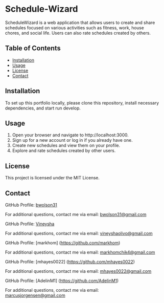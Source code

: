 # Schedule-Wizard

ScheduleWizard is a web application that allows users to create and share schedules focused on various activities such as fitness, work, house chores, and social life. Users can also rate schedules created by others.


## Table of Contents
- [Installation](#installation)
- [Usage](#usage)
- [License](#License)
- [Contact](#contact)

## Installation
To set up this portfolio locally, please clone this repository, install necessary dependencies, and start run develop. 

## Usage
1. Open your browser and navigate to http://localhost:3000.
2. Sign up for a new account or log in if you already have one.
3. Create new schedules and view them on your profile.
4. Explore and rate schedules created by other users.

## License 
This project is licensed under the MIT License.

## Contact 

GitHub Profile: [bwolson31](https://github.com/bwolson31)

For additional questions, contact me via email: bwolson31@gmail.com

GitHub Profile: [Vineysha](https://github.com/Vineysha)

For additional questions, contact me via email: vineyshaolivo@gmail.com

GitHub Profile: [markhom] (https://github.com/markhom)

For additional questions, contact me via email: markhomchik4@gmail.com

GitHub Profile: [mhayes0022] (https://github.com/mhayes0022)

 For additional questions, contact me via email: mhayes0022@gmail.com

GitHub Profile: [AdelinM1] (https://github.com/AdelinM1)

For additional questions, contact me via email: marcusjorgensen@gmail.com

